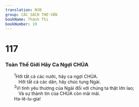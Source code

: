 ```yaml
---
translation: NVB
group: CÁC SÁCH THƠ-VĂN
bookName: Thánh Thi 
bookNumber: 19
---
```


<div class="title"><h1>117</h1><h3>Toàn Thế Giới Hãy Ca Ngợi CHÚA </h3></div>
<span class="verse thi_117_1">  <sup>1</sup>Hỡi tất cả các nước, hãy ca ngợi CHÚA. <br/>   Hỡi tất cả các dân, hãy chúc tụng Ngài. <br/></span>
<span class="verse thi_117_2">  <sup>2</sup>Vì tình yêu thương của Ngài đối với chúng ta thật lớn lao; <br/>   Và sự thành tín của CHÚA còn mãi mãi. <br/>  Ha-lê-lu-gia! <br/></span>
